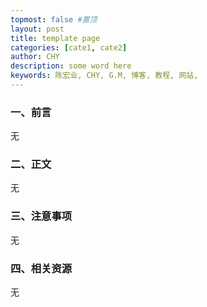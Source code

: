 ```yaml
---
topmost: false #置顶
layout: post
title: template page
categories: [cate1, cate2]
author: CHY
description: some word here
keywords: 陈宏业, CHY, G.M, 博客, 教程, 网站,
---
```


### 一、前言
无

### 二、正文
无

### 三、注意事项
无

### 四、相关资源
无

